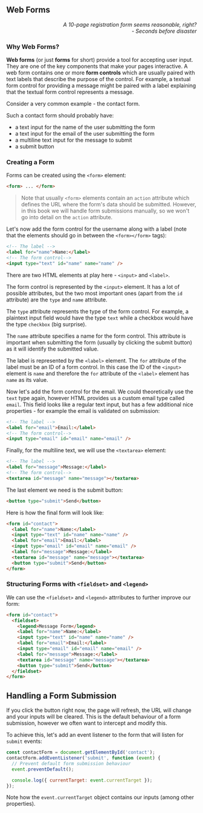 ## Web Forms

<div style="text-align: right"> <i> A 10-page registration form seems reasonable, right? <br> - Seconds before disaster </i> </div>

### Why Web Forms?

**Web forms** (or just **forms** for short) provide a tool for accepting user input.
They are one of the key components that make your pages interactive.
A web form contains one or more **form controls** which are usually paired with text labels that describe the purpose of the control.
For example, a textual form control for providing a message might be paired with a label explaining that the textual form control represents a message.

Consider a very common example - the contact form.

Such a contact form should probably have:

- a text input for the name of the user submitting the form
- a text input for the email of the user submitting the form
- a multiline text input for the message to submit
- a submit button

### Creating a Form

Forms can be created using the `<form>` element:

```html
<form> ... </form>
```

> Note that usually `<form>` elements contain an `action` attribute which defines the URL where the form's data should be submitted.
> However, in this book we will handle form submissions manually, so we won't go into detail on the `action` attribute.

Let's now add the form control for the username along with a label (note that the elements should go in between the `<form></form>` tags):

```html
<!-- The label -->
<label for="name">Name:</label>
<!-- The form control-->
<input type="text" id="name" name="name" />
```

There are two HTML elements at play here - `<input>` and `<label>`.

The form control is represented by the `<input>` element.
It has a lot of possible attributes, but the two most important ones (apart from the `id` attribute) are the `type` and `name` attribute.

The `type` attribute represents the type of the form control.
For example, a plaintext input field would have the type `text` while a checkbox would have the type `checkbox` (big surprise).

The `name` attribute specifies a name for the form control.
This attribute is important when submitting the form (usually by clicking the submit button) as it will identify the submitted value.

The label is represented by the `<label>` element.
The `for` attribute of the label must be an ID of a form control.
In this case the ID of the `<input>` element is `name` and therefore the `for` attribute of the `<label>` element has `name` as its value.

Now let's add the form control for the email.
We could theoretically use the `text` type again, however HTML provides us a custom email type called `email`.
This field looks like a regular text input, but has a few additional nice properties - for example the email is validated on submission:

```html
<!-- The label -->
<label for="email">Email:</label>
<!-- The form control-->
<input type="email" id="email" name="email" />
```

Finally, for the multiline text, we will use the `<textarea>` element:

```html
<!-- The label -->
<label for="message">Message:</label>
<!-- The form control-->
<textarea id="message" name="message"></textarea>
```

The last element we need is the submit button:

```html
<button type="submit">Send</button>
```

Here is how the final form will look like:

```html
<form id="contact">
  <label for="name">Name:</label>
  <input type="text" id="name" name="name" />
  <label for="email">Email:</label>
  <input type="email" id="email" name="email" />
  <label for="message">Message:</label>
  <textarea id="message" name="message"></textarea>
  <button type="submit">Send</button>
</form>
```

### Structuring Forms with `<fieldset>` and `<legend>`

We can use the `<fieldset>` and `<legend>` attrributes to further improve our form:

```html
<form id="contact">
  <fieldset>
    <legend>Message Form</legend>
    <label for="name">Name:</label>
    <input type="text" id="name" name="name" />
    <label for="email">Email:</label>
    <input type="email" id="email" name="email" />
    <label for="message">Message:</label>
    <textarea id="message" name="message"></textarea>
    <button type="submit">Send</button>
  </fieldset>
</form>
```

## Handling a Form Submission

If you click the button right now, the page will refresh, the URL will change and your inputs will be cleared.
This is the default behaviour of a form submission, however we often want to intercept and modify this.

To achieve this, let's add an event listener to the form that will listen for `submit` events:

```js
const contactForm = document.getElementById('contact');
contactForm.addEventListener('submit', function (event) {
  // Prevent default form submission behaviour
  event.preventDefault();

  console.log({ currentTarget: event.currentTarget });
});
```

Note how the `event.currentTarget` object contains our inputs (among other properties).
